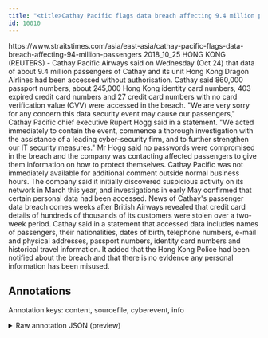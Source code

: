 ```yaml
---
title: "<title>Cathay Pacific flags data breach affecting 9.4 million passengers</title>"
id: 10010
---
```


<title>Cathay Pacific flags data breach affecting 9.4 million passengers</title>
<source> https://www.straitstimes.com/asia/east-asia/cathay-pacific-flags-data-breach-affecting-94-million-passengers </source>
<date> 2018_10_25 </date>
<text>
HONG KONG (REUTERS) - Cathay Pacific Airways said on Wednesday (Oct 24) that data of about 9.4 million passengers of Cathay and its unit Hong Kong Dragon Airlines had been accessed without authorisation.
Cathay said 860,000 passport numbers, about 245,000 Hong Kong identity card numbers, 403 expired credit card numbers and 27 credit card numbers with no card verification value (CVV) were accessed in the breach.
"We are very sorry for any concern this data security event may cause our passengers," Cathay Pacific chief executive Rupert Hogg said in a statement.
"We acted immediately to contain the event, commence a thorough investigation with the assistance of a leading cyber-security firm, and to further strengthen our IT security measures."
Mr Hogg said no passwords were compromised in the breach and the company was contacting affected passengers to give them information on how to protect themselves.
Cathay Pacific was not immediately available for additional comment outside normal business hours.
The company said it initially discovered suspicious activity on its network in March this year, and investigations in early May confirmed that certain personal data had been accessed.
News of Cathay's passenger data breach comes weeks after British Airways revealed that credit card details of hundreds of thousands of its customers were stolen over a two-week period.
Cathay said in a statement that accessed data includes names of passengers, their nationalities, dates of birth, telephone numbers, e-mail and physical addresses, passport numbers, identity card numbers and historical travel information.
It added that the Hong Kong Police had been notified about the breach and that there is no evidence any personal information has been misused.
</text>



## Annotations

Annotation keys: content, sourcefile, cyberevent, info

<details>
<summary>Raw annotation JSON (preview)</summary>

```json
{
  "content": "HONG KONG (REUTERS) - Cathay Pacific Airways said on Wednesday (Oct 24) that data of about 9.4 million passengers of Cathay and its unit Hong Kong Dragon Airlines had been accessed without authorisation. Cathay said 860,000 passport numbers, about 245,000 Hong Kong identity card numbers, 403 expired credit card numbers and 27 credit card numbers with no card verification value (CVV) were accessed in the breach. \"We are very sorry for any concern this data security event may cause our passengers,\" Cathay Pacific chief executive Rupert Hogg said in a statement. \"We acted immediately to contain the event, commence a thorough investigation with the assistance of a leading cyber-security firm, and to further strengthen our IT security measures.\" Mr Hogg said no passwords were compromised in the breach and the company was contacting affected passengers to give them information on how to protect themselves. Cathay Pacific was not immediately available for additional comment outside normal business hours. The company said it initially discovered suspicious activity on its network in March this year, and investigations in early May confirmed that certain personal data had been accessed. News of Cathay's passenger data breach comes weeks after British Airways revealed that credit card details of hundreds of thousands of its customers were stolen over a two-week period. Cathay said in a statement that accessed data includes names of passengers, their nationalities, dates of birth, telephone numbers, e-mail and physical addresses, passport numbers, identity card numbers and historical travel information. It added that the Hong Kong Police had been notified about the breach and that there is no evidence any personal information has been misused.",
  "sourcefile": "10010.txt",
  "cyberevent": {
    "hopper": [
      {
        "index": 0,
        "relation": "Same",
        "events": [
          {
            "index": "E4",
            "type": "Attack",
            "realis": "Actual",
            "nugget": {
              "startOffset": 797,
              "index": "T15",
              "endOffset": 807,
              "text": "the breach"
            },
            "argument": [
              {
                "index": "T35",
                "external_reference": {
                  "wikidataid": "Q783794"
                },
                "endOffset": 823,
                "role": {
                  "type": "Victim"
                },
                "text": "company",
                "startOffset": 816,
                "type": "Organization"
              },
              {
                "index": "T36",
                "text": "passengers",
                "endOffset": 858,
                "role": {
                  "type": "Victim"
                },
                "startOffset": 848,
                "type": "Person"
              }
            ],
            "subtype": "Databreach"
          },
          {
            "index": "E5",
            "type": "Attack",
            "realis": "Other",
            "nugget": {
              "startOffset": 777,
              "index": "T16",
              "endOffset": 793,
              "text": "were compromised"
            },
            "argument": [
              {
                "index": "T17",
                "text": "passwords",
                "endOffset": 776,
                "role": {
                  "type": "Compromised-Data"
                },
                "startOffset": 767,
                "type": "PII"
              }
            ],
            "subtype": "Databreach"
          },
          {
            "index": "E1",
            "type": "Attack",
            "realis": "Actual",
            "nugget": {
              "startOffset": 163,
              "index": "T1",
              "endOffset": 180,
              "text": "had been accessed"
            },
            "argument": [
              {
                "index": "T3",
                "text": "data",
 
```
</details>
